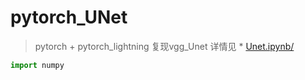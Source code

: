 # pytorch_UNet
> pytorch + pytorch_lightning 复现vgg_Unet
> 详情见 * <a href="Unet.ipynb">Unet.ipynb/</a>
```python
import numpy
```
